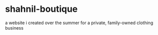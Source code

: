 # shahnil-boutique
a website i created over the summer for a private, family-owned clothing business
